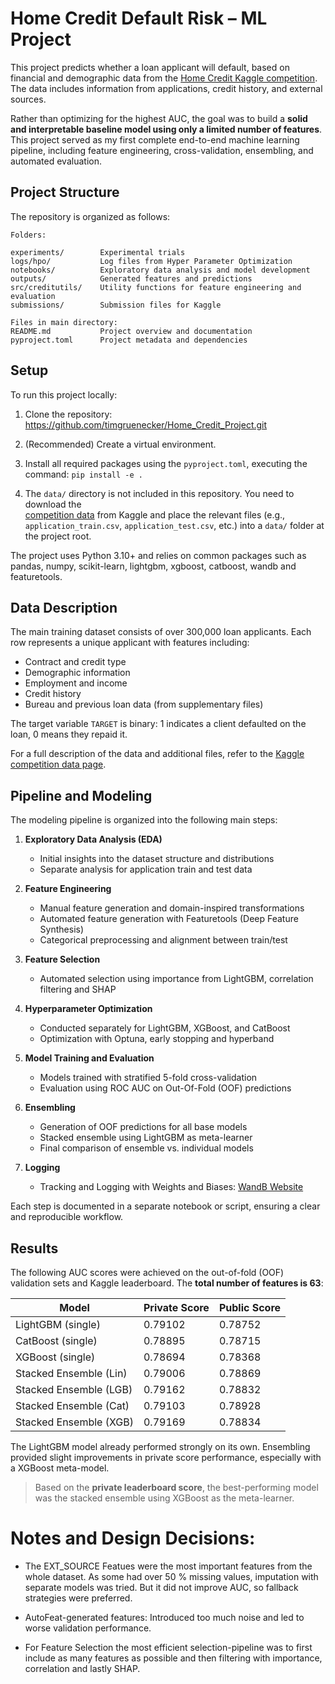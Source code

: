 # Home Credit Default Risk – ML Project

This project predicts whether a loan applicant will default, based on financial and demographic data from the [Home Credit Kaggle competition](https://www.kaggle.com/competitions/home-credit-default-risk). The data includes information from applications, credit history, and external sources.

Rather than optimizing for the highest AUC, the goal was to build a **solid and interpretable baseline model using only a limited number of features**. This project served as my first complete end-to-end machine learning pipeline, including feature engineering, cross-validation, ensembling, and automated evaluation.

## Project Structure

The repository is organized as follows:

```
Folders:

experiments/        Experimental trials
logs/hpo/           Log files from Hyper Parameter Optimization
notebooks/          Exploratory data analysis and model development
outputs/            Generated features and predictions
src/creditutils/    Utility functions for feature engineering and evaluation
submissions/        Submission files for Kaggle

Files in main directory:
README.md           Project overview and documentation
pyproject.toml      Project metadata and dependencies
```

## Setup

To run this project locally:

1. Clone the repository: https://github.com/timgruenecker/Home_Credit_Project.git

2. (Recommended) Create a virtual environment.

3. Install all required packages using the `pyproject.toml`, executing the command: `pip install -e .`

4. The `data/` directory is not included in this repository. You need to download the  
[competition data](https://www.kaggle.com/competitions/home-credit-default-risk/data)
from Kaggle and place the relevant files (e.g., `application_train.csv`, `application_test.csv`, etc.) into a `data/` folder at the project root.



The project uses Python 3.10+ and relies on common packages such as pandas, numpy, scikit-learn, lightgbm, xgboost, catboost, wandb and featuretools.

## Data Description

The main training dataset consists of over 300,000 loan applicants. Each row represents a unique applicant with features including:

- Contract and credit type
- Demographic information
- Employment and income
- Credit history
- Bureau and previous loan data (from supplementary files)

The target variable `TARGET` is binary: 1 indicates a client defaulted on the loan, 0 means they repaid it.

For a full description of the data and additional files, refer to the [Kaggle competition data page](https://www.kaggle.com/competitions/home-credit-default-risk/data).

## Pipeline and Modeling

The modeling pipeline is organized into the following main steps:

1. **Exploratory Data Analysis (EDA)**  
   - Initial insights into the dataset structure and distributions
   - Separate analysis for application train and test data

2. **Feature Engineering**  
   - Manual feature generation and domain-inspired transformations
   - Automated feature generation with Featuretools (Deep Feature Synthesis)
   - Categorical preprocessing and alignment between train/test

3. **Feature Selection**  
   - Automated selection using importance from LightGBM, correlation filtering and SHAP

4. **Hyperparameter Optimization**  
   - Conducted separately for LightGBM, XGBoost, and CatBoost
   - Optimization with Optuna, early stopping and hyperband

5. **Model Training and Evaluation**  
   - Models trained with stratified 5-fold cross-validation
   - Evaluation using ROC AUC on Out-Of-Fold (OOF) predictions

6. **Ensembling**  
   - Generation of OOF predictions for all base models
   - Stacked ensemble using LightGBM as meta-learner
   - Final comparison of ensemble vs. individual models

7. **Logging**  
   - Tracking and Logging with Weights and Biases: [WandB Website](https://wandb.ai/site/)

Each step is documented in a separate notebook or script, ensuring a clear and reproducible workflow.


## Results

The following AUC scores were achieved on the out-of-fold (OOF) validation sets and Kaggle leaderboard. The **total number of features is 63**:

| Model                  | Private Score  | Public Score  |
|------------------------|----------|----------------|
| LightGBM (single)      | 0.79102  | 0.78752        |
| CatBoost (single)      | 0.78895  | 0.78715        |
| XGBoost (single)       | 0.78694  | 0.78368        |
| Stacked Ensemble (Lin) | 0.79006  | 0.78869        |
| Stacked Ensemble (LGB) | 0.79162  | 0.78832        |
| Stacked Ensemble (Cat) | 0.79103  | 0.78928        |
| Stacked Ensemble (XGB) | 0.79169  | 0.78834        |

The LightGBM model already performed strongly on its own. Ensembling provided slight improvements in private score performance, especially with a XGBoost meta-model.


>Based on the **private leaderboard score**, the best-performing model was the stacked ensemble using XGBoost as the meta-learner.


# Notes and Design Decisions:

- The EXT_SOURCE Featues were the most important features from the whole dataset. As some had over 50 % missing values, imputation with separate models was tried. But it did not improve AUC, so fallback strategies were preferred.

- AutoFeat-generated features: Introduced too much noise and led to worse validation performance.

- For Feature Selection the most efficient selection-pipeline was to first include as many features as possible and then filtering with importance, correlation and lastly SHAP.